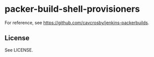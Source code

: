 # packer-build-shell-provisioners

For reference, see https://github.com/cavcrosby/jenkins-packerbuilds.

## License

See LICENSE.
